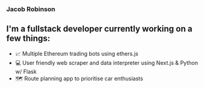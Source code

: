 ### Jacob Robinson

## I'm a fullstack developer currently working on a few things:
- 📈 Multiple Ethereum trading bots using ethers.js
- 💻 User friendly web scraper and data interpreter using Next.js & Python w/ Flask 
- 🗺 Route planning app to prioritise car enthusiasts
